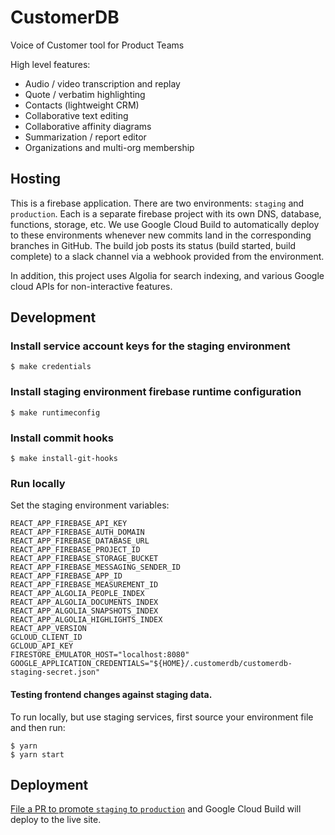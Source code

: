 <!--
 Copyright 2021 Quantap Inc.

 Licensed under the Apache License, Version 2.0 (the "License");
 you may not use this file except in compliance with the License.
 You may obtain a copy of the License at

     http://www.apache.org/licenses/LICENSE-2.0

 Unless required by applicable law or agreed to in writing, software
 distributed under the License is distributed on an "AS IS" BASIS,
 WITHOUT WARRANTIES OR CONDITIONS OF ANY KIND, either express or implied.
 See the License for the specific language governing permissions and
 limitations under the License.
-->

# CustomerDB

Voice of Customer tool for Product Teams

High level features:

- Audio / video transcription and replay
- Quote / verbatim highlighting
- Contacts (lightweight CRM)
- Collaborative text editing
- Collaborative affinity diagrams
- Summarization / report editor
- Organizations and multi-org membership

## Hosting

This is a firebase application. There are two environments: `staging` and `production`.
Each is a separate firebase project with its own DNS, database, functions, storage, etc.
We use Google Cloud Build to automatically deploy to these environments whenever new
commits land in the corresponding branches in GitHub. The build job posts its status
(build started, build complete) to a slack channel via a webhook provided from the
environment.

In addition, this project uses Algolia for search indexing, and various Google cloud
APIs for non-interactive features.

## Development

### Install service account keys for the staging environment

```
$ make credentials
```

### Install staging environment firebase runtime configuration

```
$ make runtimeconfig
```

### Install commit hooks

```
$ make install-git-hooks
```

### Run locally

Set the staging environment variables:

```
REACT_APP_FIREBASE_API_KEY
REACT_APP_FIREBASE_AUTH_DOMAIN
REACT_APP_FIREBASE_DATABASE_URL
REACT_APP_FIREBASE_PROJECT_ID
REACT_APP_FIREBASE_STORAGE_BUCKET
REACT_APP_FIREBASE_MESSAGING_SENDER_ID
REACT_APP_FIREBASE_APP_ID
REACT_APP_FIREBASE_MEASUREMENT_ID
REACT_APP_ALGOLIA_PEOPLE_INDEX
REACT_APP_ALGOLIA_DOCUMENTS_INDEX
REACT_APP_ALGOLIA_SNAPSHOTS_INDEX
REACT_APP_ALGOLIA_HIGHLIGHTS_INDEX
REACT_APP_VERSION
GCLOUD_CLIENT_ID
GCLOUD_API_KEY
FIRESTORE_EMULATOR_HOST="localhost:8080"
GOOGLE_APPLICATION_CREDENTIALS="${HOME}/.customerdb/customerdb-staging-secret.json"
```

#### Testing frontend changes against staging data.

To run locally, but use staging services, first source your environment file and then run:

```
$ yarn
$ yarn start
```

## Deployment

[File a PR to promote `staging` to `production`](https://github.com/CustomerDB/app.customerdb.com/compare/production...staging) and Google Cloud Build will deploy to the live site.
